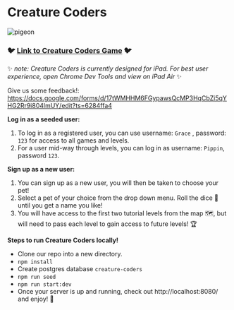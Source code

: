 # Creature Coders

![pigeon](https://user-images.githubusercontent.com/98194118/169086011-39d44ddd-4fdf-42b5-b50f-f235e5d2152f.png)

### 🐦 <a href=https://creature-coders.herokuapp.com/>Link to Creature Coders Game</a> 🐦

✨ *note: Creature Coders is currently designed for iPad. For best user experience, open Chrome Dev Tools and view on iPad Air* ✨

Give us some feedback!: https://docs.google.com/forms/d/17tWMHHM6FGypawsQcMP3HqCbZi5qYHG2Rr9i804lmUY/edit?ts=6284ffa4

**Log in as a seeded user:**
1.  To log in as a registered user, you can use username: `Grace` , password: `123` for access to all games and levels. 
2.  For a user mid-way through levels, you can log in as username: `Pippin`, password `123`. 

**Sign up as a new user:**
1.  You can sign up as a new user, you will then be taken to choose your pet! 
2.  Select a pet of your choice from the drop down menu. Roll the dice 🎲 until you get a name you like!
3.  You will have access to the first two tutorial levels from the map 🗺, but will need to pass each level to gain access to future levels! 🏆



**Steps to run Creature Coders locally!**

* Clone our repo into a new directory. 
* `npm install`
* Create postgres database `creature-coders` 
* `npm run seed`
* `npm run start:dev`
* Once your server is up and running, check out http://localhost:8080/ and enjoy! 🦝


